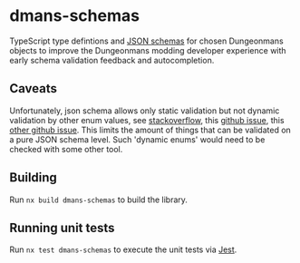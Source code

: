 # dmans-schemas

TypeScript type defintions and [JSON schemas](https://json-schema.org/) for chosen Dungeonmans objects to improve the Dungeonmans modding developer experience with early schema validation feedback and autocompletion.

## Caveats

Unfortunately, json schema allows only static validation but not dynamic validation by other enum values, see [stackoverflow](https://stackoverflow.com/questions/57705601/json-schema-only-allow-existing-keys-as-value-in-another-object), this [github issue](https://github.com/json-schema-org/json-schema-spec/issues/331), this [other github issue](https://github.com/json-schema-org/json-schema-spec/issues/855). This limits the amount of things that can be validated on a pure JSON schema level. Such 'dynamic enums' would need to be checked with some other tool.

## Building

Run `nx build dmans-schemas` to build the library.

## Running unit tests

Run `nx test dmans-schemas` to execute the unit tests via [Jest](https://jestjs.io).
